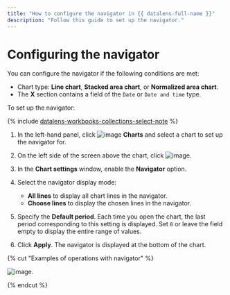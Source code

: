 ```yaml
---
title: "How to configure the navigator in {{ datalens-full-name }}"
description: "Follow this guide to set up the navigator."
---
```


# Configuring the navigator

You can configure the navigator if the following conditions are met:

* Chart type: **Line chart**, **Stacked area chart**, or **Normalized area chart**.
* The **X** section contains a field of the `Date` or `Date and time` type.

To set up the navigator:


{% include [datalens-workbooks-collections-select-note](../../../_includes/datalens/operations/datalens-workbooks-collections-select-note.md) %}


1. In the left-hand panel, click ![image](../../../_assets/console-icons/chart-column.svg) **Charts** and select a chart to set up the navigator for.
1. On the left side of the screen above the chart, click ![image](../../../_assets/console-icons/gear.svg).
1. In the **Chart settings** window, enable the **Navigator** option.
1. Select the navigator display mode:

   * **All lines** to display all chart lines in the navigator.
   * **Choose lines** to display the chosen lines in the navigator.

1. Specify the **Default period**. Each time you open the chart, the last period corresponding to this setting is displayed. Set `0` or leave the field empty to display the entire range of values.
1. Click **Apply**. The navigator is displayed at the bottom of the chart.

{% cut "Examples of operations with navigator" %}

![image](../../../_assets/datalens/chart-settings/02-navigator.gif).

{% endcut %}


